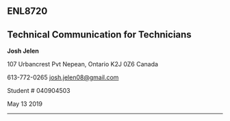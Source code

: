 ## ENL8720 
## Technical Communication for Technicians


**Josh Jelen**

107 Urbancrest Pvt
Nepean, Ontario K2J 0Z6
Canada

613-772-0265
josh.jelen08@gmail.com

Student # 040904503

May 13 2019


----------

